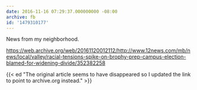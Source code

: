 ```yaml
---
date: 2016-11-16 07:29:37.000000000 -08:00
archive: fb
id: '1479310177'
---
```


News from my neighborhood. 

https://web.archive.org/web/20161120012112/http://www.12news.com/mb/news/local/valley/racial-tensions-spike-on-brophy-prep-campus-election-blamed-for-widening-divide/352382258

{{< ed "The original article seems to have disappeared so I updated the link to point to archive.org instead." >}}
